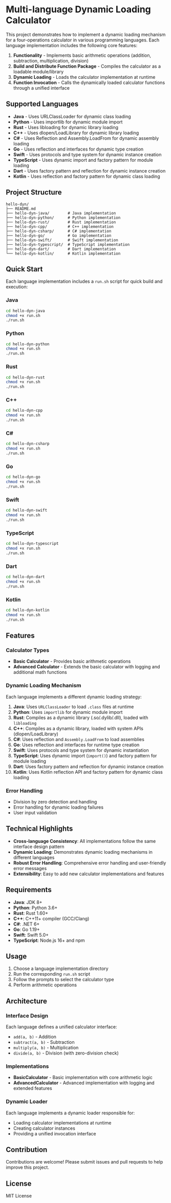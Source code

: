 # Multi-language Dynamic Loading Calculator

This project demonstrates how to implement a dynamic loading mechanism for a four-operations calculator in various programming languages. Each language implementation includes the following core features:

1. **Functionality** - Implements basic arithmetic operations (addition, subtraction, multiplication, division)
2. **Build and Distribute Function Package** - Compiles the calculator as a loadable module/library
3. **Dynamic Loading** - Loads the calculator implementation at runtime
4. **Function Invocation** - Calls the dynamically loaded calculator functions through a unified interface

## Supported Languages

- **Java** - Uses URLClassLoader for dynamic class loading
- **Python** - Uses importlib for dynamic module import
- **Rust** - Uses libloading for dynamic library loading
- **C++** - Uses dlopen/LoadLibrary for dynamic library loading
- **C#** - Uses Reflection and Assembly.LoadFrom for dynamic assembly loading
- **Go** - Uses reflection and interfaces for dynamic type creation
- **Swift** - Uses protocols and type system for dynamic instance creation
- **TypeScript** - Uses dynamic import and factory pattern for module loading
- **Dart** - Uses factory pattern and reflection for dynamic instance creation
- **Kotlin** - Uses reflection and factory pattern for dynamic class loading

## Project Structure

```
hello-dyn/
├── README.md
├── hello-dyn-java/        # Java implementation
├── hello-dyn-python/      # Python implementation
├── hello-dyn-rust/        # Rust implementation
├── hello-dyn-cpp/         # C++ implementation
├── hello-dyn-csharp/      # C# implementation
├── hello-dyn-go/          # Go implementation
├── hello-dyn-swift/       # Swift implementation
├── hello-dyn-typescript/  # TypeScript implementation
├── hello-dyn-dart/        # Dart implementation
└── hello-dyn-kotlin/      # Kotlin implementation
```

## Quick Start

Each language implementation includes a `run.sh` script for quick build and execution:

### Java
```bash
cd hello-dyn-java
chmod +x run.sh
./run.sh
```

### Python
```bash
cd hello-dyn-python
chmod +x run.sh
./run.sh
```

### Rust
```bash
cd hello-dyn-rust
chmod +x run.sh
./run.sh
```

### C++
```bash
cd hello-dyn-cpp
chmod +x run.sh
./run.sh
```

### C#
```bash
cd hello-dyn-csharp
chmod +x run.sh
./run.sh
```

### Go
```bash
cd hello-dyn-go
chmod +x run.sh
./run.sh
```

### Swift
```bash
cd hello-dyn-swift
chmod +x run.sh
./run.sh
```

### TypeScript
```bash
cd hello-dyn-typescript
chmod +x run.sh
./run.sh
```

### Dart
```bash
cd hello-dyn-dart
chmod +x run.sh
./run.sh
```

### Kotlin
```bash
cd hello-dyn-kotlin
chmod +x run.sh
./run.sh
```

## Features

### Calculator Types
- **Basic Calculator** - Provides basic arithmetic operations
- **Advanced Calculator** - Extends the basic calculator with logging and additional math functions

### Dynamic Loading Mechanism

Each language implements a different dynamic loading strategy:

1. **Java**: Uses `URLClassLoader` to load `.class` files at runtime
2. **Python**: Uses `importlib` for dynamic module import
3. **Rust**: Compiles as a dynamic library (.so/.dylib/.dll), loaded with `libloading`
4. **C++**: Compiles as a dynamic library, loaded with system APIs (dlopen/LoadLibrary)
5. **C#**: Uses reflection and `Assembly.LoadFrom` to load assemblies
6. **Go**: Uses reflection and interfaces for runtime type creation
7. **Swift**: Uses protocols and type system for dynamic instantiation
8. **TypeScript**: Uses dynamic import (`import()`) and factory pattern for module loading
9. **Dart**: Uses factory pattern and reflection for dynamic instance creation
10. **Kotlin**: Uses Kotlin reflection API and factory pattern for dynamic class loading

### Error Handling
- Division by zero detection and handling
- Error handling for dynamic loading failures
- User input validation

## Technical Highlights

- **Cross-language Consistency**: All implementations follow the same interface design pattern
- **Dynamic Loading**: Demonstrates dynamic loading mechanisms in different languages
- **Robust Error Handling**: Comprehensive error handling and user-friendly error messages
- **Extensibility**: Easy to add new calculator implementations and features

## Requirements

- **Java**: JDK 8+
- **Python**: Python 3.6+
- **Rust**: Rust 1.60+
- **C++**: C++11+ compiler (GCC/Clang)
- **C#**: .NET 6+
- **Go**: Go 1.19+
- **Swift**: Swift 5.0+
- **TypeScript**: Node.js 16+ and npm

## Usage

1. Choose a language implementation directory
2. Run the corresponding `run.sh` script
3. Follow the prompts to select the calculator type
4. Perform arithmetic operations

## Architecture

### Interface Design
Each language defines a unified calculator interface:
- `add(a, b)` - Addition
- `subtract(a, b)` - Subtraction
- `multiply(a, b)` - Multiplication
- `divide(a, b)` - Division (with zero-division check)

### Implementations
- **BasicCalculator** - Basic implementation with core arithmetic logic
- **AdvancedCalculator** - Advanced implementation with logging and extended features

### Dynamic Loader
Each language implements a dynamic loader responsible for:
- Loading calculator implementations at runtime
- Creating calculator instances
- Providing a unified invocation interface

## Contribution

Contributions are welcome! Please submit issues and pull requests to help improve this project.

## License

MIT License